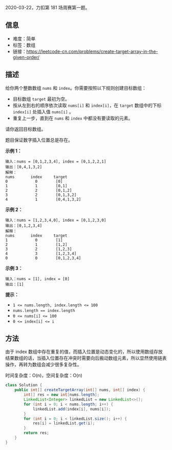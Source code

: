 2020-03-22，力扣第 181 场周赛第一题。

## 信息

- 难度：简单
- 标签：数组
- 链接：https://leetcode-cn.com/problems/create-target-array-in-the-given-order/

## 描述

给你两个整数数组 `nums` 和 `index`。你需要按照以下规则创建目标数组：

- 目标数组 `target` 最初为空。
- 按从左到右的顺序依次读取 `nums[i]` 和 `index[i]`，在 `target` 数组中的下标 `index[i]` 处插入值 `nums[i]` 。
- 重复上一步，直到在 `nums` 和 `index` 中都没有要读取的元素。

请你返回目标数组。

题目保证数字插入位置总是存在。

**示例 1：**

```
输入：nums = [0,1,2,3,4], index = [0,1,2,2,1]
输出：[0,4,1,3,2]
解释：
nums       index     target
0            0        [0]
1            1        [0,1]
2            2        [0,1,2]
3            2        [0,1,3,2]
4            1        [0,4,1,3,2]
```

**示例 2：**

```
输入：nums = [1,2,3,4,0], index = [0,1,2,3,0]
输出：[0,1,2,3,4]
解释：
nums       index     target
1            0        [1]
2            1        [1,2]
3            2        [1,2,3]
4            3        [1,2,3,4]
0            0        [0,1,2,3,4]
```

**示例 3：**

```
输入：nums = [1], index = [0]
输出：[1]
```

**提示：**

- `1 <= nums.length, index.length <= 100`
- `nums.length == index.length`
- `0 <= nums[i] <= 100`
- `0 <= index[i] <= i`

## 方法

由于 index 数组中存在重复的值，而插入位置是动态变化的，所以使用数组存放结果数组的话，当插入位置存在冲突时需要向后搬动数组元素，所以显然使用链表操作，再转为数组会减少很多复杂性。

时间复杂度：O(n)，空间复杂度：O(n)

```java
class Solution {
    public int[] createTargetArray(int[] nums, int[] index) {
        int[] res = new int[nums.length];
        LinkedList<Integer> linkedList = new LinkedList<>();
        for (int i = 0; i < nums.length; i++) {
            linkedList.add(index[i], nums[i]);
        }
        for (int i = 0; i < linkedList.size(); i++) {
            res[i] = linkedList.get(i);
        }
        return res;
    }
}
```

